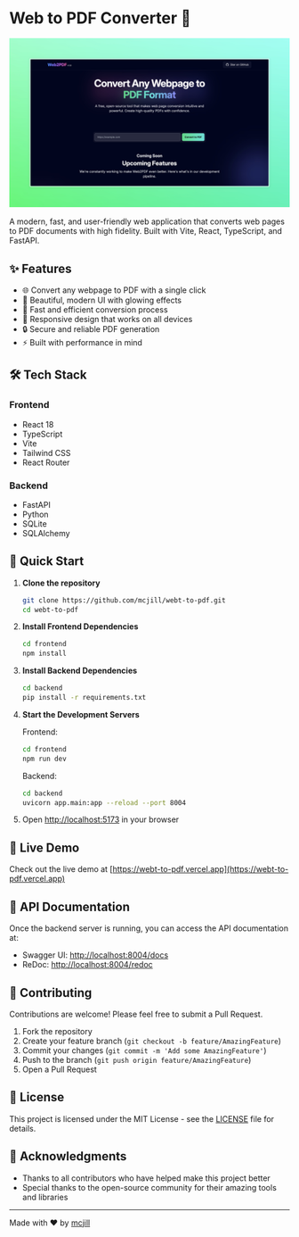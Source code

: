 # Web to PDF Converter 🚀

![Web to PDF App](screenshot.jpeg)

A modern, fast, and user-friendly web application that converts web pages to PDF documents with high fidelity. Built with Vite, React, TypeScript, and FastAPI.

## ✨ Features

- 🌐 Convert any webpage to PDF with a single click
- 🎨 Beautiful, modern UI with glowing effects
- 🚄 Fast and efficient conversion process
- 📱 Responsive design that works on all devices
- 🔒 Secure and reliable PDF generation
- ⚡ Built with performance in mind

## 🛠️ Tech Stack

### Frontend
- React 18
- TypeScript
- Vite
- Tailwind CSS
- React Router

### Backend
- FastAPI
- Python
- SQLite
- SQLAlchemy

## 🚀 Quick Start

1. **Clone the repository**
   ```bash
   git clone https://github.com/mcjill/webt-to-pdf.git
   cd webt-to-pdf
   ```

2. **Install Frontend Dependencies**
   ```bash
   cd frontend
   npm install
   ```

3. **Install Backend Dependencies**
   ```bash
   cd backend
   pip install -r requirements.txt
   ```

4. **Start the Development Servers**

   Frontend:
   ```bash
   cd frontend
   npm run dev
   ```

   Backend:
   ```bash
   cd backend
   uvicorn app.main:app --reload --port 8004
   ```

5. Open [http://localhost:5173](http://localhost:5173) in your browser

## 🌟 Live Demo

Check out the live demo at [https://webt-to-pdf.vercel.app](https://webt-to-pdf.vercel.app)

## 📝 API Documentation

Once the backend server is running, you can access the API documentation at:
- Swagger UI: [http://localhost:8004/docs](http://localhost:8004/docs)
- ReDoc: [http://localhost:8004/redoc](http://localhost:8004/redoc)

## 🤝 Contributing

Contributions are welcome! Please feel free to submit a Pull Request.

1. Fork the repository
2. Create your feature branch (`git checkout -b feature/AmazingFeature`)
3. Commit your changes (`git commit -m 'Add some AmazingFeature'`)
4. Push to the branch (`git push origin feature/AmazingFeature`)
5. Open a Pull Request

## 📄 License

This project is licensed under the MIT License - see the [LICENSE](LICENSE) file for details.

## 🙏 Acknowledgments

- Thanks to all contributors who have helped make this project better
- Special thanks to the open-source community for their amazing tools and libraries

---

Made with ❤️ by [mcjill](https://github.com/mcjill)
